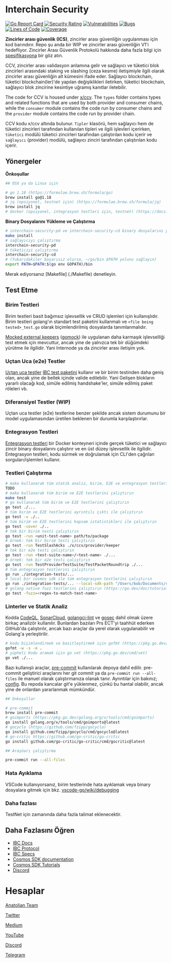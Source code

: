 # Interchain Security

[![Go Report Card](https://goreportcard.com/badge/github.com/cosmos/interchain-security)](https://goreportcard.com/report/github.com/cosmos/interchain-security)
[![Security Rating](https://sonarcloud.io/api/project_badges/measure?project=cosmos_interchain-security&metric=security_rating)](https://sonarcloud.io/summary/new_code?id=cosmos_interchain-security)
[![Vulnerabilities](https://sonarcloud.io/api/project_badges/measure?project=cosmos_interchain-security&metric=vulnerabilities)](https://sonarcloud.io/summary/new_code?id=cosmos_interchain-security)
[![Bugs](https://sonarcloud.io/api/project_badges/measure?project=cosmos_interchain-security&metric=bugs)](https://sonarcloud.io/summary/new_code?id=cosmos_interchain-security)
[![Lines of Code](https://sonarcloud.io/api/project_badges/measure?project=cosmos_interchain-security&metric=ncloc)](https://sonarcloud.io/summary/new_code?id=cosmos_interchain-security)
[![Coverage](https://sonarcloud.io/api/project_badges/measure?project=cosmos_interchain-security&metric=coverage)](https://sonarcloud.io/summary/new_code?id=cosmos_interchain-security)

**Zincirler arası güvenlik (ICS)**, zincirler arası güvenliğin uygulanması için kod barındırır. Repo şu anda bir WIP ve zincirler arası güvenliğin V1'i hedefliyor. Zincirler Arası Güvenlik Protokolü hakkında daha fazla bilgi için [spesifikasyona](https://github.com/cosmos/ibc/blob/main/spec/app/ics-028-cross-chain-validation/README.md) bir göz atın.

CCV, zincirler arası validasyon anlamına gelir ve sağlayıcı ve tüketici blok zincirleri arasındaki staking ve slashing (ceza kesme) iletişimiyle ilgili olarak zincirler arası güvenliğin alt kümesini ifade eder. Sağlayıcı blockchain, tüketici blockchain(ler)'de yapılan değişiklikleri iletirken, tüketici blockchain, sağlayıcı blok zincirine kesintiye uğramış kanıtlar iletebilir.

The code for CCV is housed under [x/ccv](./x/ccv). The `types` folder contains types and related functions that are used by both provider and consumer chains, while the `consumer` module contains the code run by consumer chains and the `provider` module contains the code run by provider chain.

CCV kodu x/ccv altında bulunur. `Tipler` klasörü, hem sağlayıcı hem de tüketici zincirleri tarafından kullanılan tipleri ve ilgili işlevleri içerirken, `tüketici` modülü tüketici zincirleri tarafından çalıştırılan kodu içerir ve `sağlayıcı` (provider) modülü, sağlayıcı zinciri tarafından çalıştırılan kodu içerir.

## Yönergeler

**Önkoşullar**

```bash
## OSX ya da Linux için

# go 1.18 (https://formulae.brew.sh/formula/go)
brew install go@1.18
# jq (opsiyonel, testnet için) (https://formulae.brew.sh/formula/jq)
brew install jq
# docker (opsiyonel, integrasyon testleri için, testnet) (https://docs.docker.com/get-docker/)

```

**Binary Dosyalarını Yükleme ve Çalıştırma**

```bash
# interchain-security-pd ve interchain-security-cd binary dosyalarını yükleme
make install
# sağlayıcıyı çalıştırma
interchain-security-pd
# tüketiciyi çalıştırma
interchain-security-cd
# (Yukarıdakiler başarısız olursa, ~/go/bin $PATH yolunu sağlayın)
export PATH=$PATH:$(go env GOPATH)/bin
```

Merak ediyorsanız [Makefile] (./Makefile) denetleyin.

## Test Etme

### Birim Testleri

Birim testleri basit bağımsız işlevsellik ve CRUD işlemleri için kullanışlıdır. Birim testleri golang'ın standart test paketini kullanmalı ve ```<file being tested>_test.go``` olarak biçimlendirilmiş dosyalarda tanımlanmalıdır.

[Mocked external keepers](./testutil/keeper/mocks.go) ([gomock](https://github.com/golang/mock)) ile uygulanan daha karmaşık işlevselliği test etmek için mevcuttur, ancak yine de yalnızca tek bir düğümdeki yürütme ile ilgilidir. Yani Internode ya da zincirler arası iletişim yok.

### Uçtan Uca (e2e) Testler

[Uçtan uca testler](./e2e-tests/) [IBC test paketini](https://github.com/cosmos/ibc-go/tree/main/testing) kullanır ve bir birim testinden daha geniş olan, ancak yine de bellek içinde valide edilebilir. Yani  Gelişen blokların yararlı olacağı kod, simüle edilmiş handshake'ler, simüle edilmiş paket röleleri vb. 

### Diferansiyel Testler (WIP)

Uçtan uca testler (e2e) testlerine benzer şekilde ancak sistem durumunu bir model uygulamasından üretilen beklenen bir durumla karşılaştırırlar.

### Entegrasyon Testleri

[Entegrasyon testleri](./integration-tests/) bir Docker konteyneri içinde gerçek tüketici ve sağlayıcı zincir binary dosyalarını çalıştırır ve en üst düzey işlevsellik ile ilgilidir. Entegrasyon testleri, kodu sürmek ve doğrulamak için CLI'den çağrılan sorguları/işlemleri kullanır.

### Testleri Çalıştırma

```bash
# make kullanarak tüm statik analiz, birim, E2E ve entegrasyon testlerini çalıştırın
TODO
# make kullanarak tüm birim ve E2E testlerini çalıştırın
make test
# go kullanarak tüm birim ve E2E testlerini çalıştırın
go test ./...
# tüm birim ve E2E testlerini ayrıntılı çıktı ile çalıştırın
go test -v ./..
# tüm birim ve E2E testlerini kapsam istatistikleri ile çalıştırın
go test -cover ./..
# tek bir birim testi çalıştırın
go test -run <unit-test-name> path/to/package
# örnek: tek bir birim testi çalıştırın
go test -run TestSlashAcks ./x/ccv/provider/keeper
# tek bir e2e testi çalıştırın
go test -run <test-suite-name>/<test-name> ./...
# örnek: tek bir e2e testi çalıştırın
go test -run TestProviderTestSuite/TestPacketRoundtrip ./...
# tüm entegrasyon testlerini çalıştırın
go run ./integration-tests/...
# local bir cosmos sdk ile tüm entegrasyon testlerini çalıştırın 
go run ./integration-tests/... --local-sdk-path "/Users/bob/Documents/cosmos-sdk/"
# golang native fuzz testlerini çalıştırın (https://go.dev/doc/tutorial/fuzz)
go test -fuzz=<regex-to-match-test-name>
```

### Linterler ve Statik Analiz

Kodda [CodeQL](https://codeql.github.com/), [SonarCloud](https://sonarcloud.io/), [golangci-lint](https://golangci-lint.run/) ve [gosec](https://github.com/securego/gosec) dahil olmak üzere birkaç analizör kullanılır. Bunlardan bazıları Prs ECT'yi taahhüt ederken GitHub'da çalıştırılır, ancak bazı araçlar da yerel olarak uygulanabilir ve Golang'a yerleştirilir.

```bash
# kodu biçimlendirmek ve basitleştirmek için gofmt (https://pkg.go.dev/cmd/gofmt)
gofmt -w -s -e .
# şüpheli Kodu aramak için go vet (https://pkg.go.dev/cmd/vet)
go vet ./...
```

Bazı kullanışlı araçlar, [pre-commit](https://pre-commit.com/hooks.html) kullanılarak depoya dahil edilir. pre-commit geliştirici araçlarını her git commit ya da `pre-commit run --all-files` ile manuel olarak çalıştırmanıza olanak tanır. Ayrıntılar için bakınız; [config](./.pre-commit-config.yaml). Bu repoda kancalar git'e yüklenmez, çünkü bu hantal olabilir, ancak yine de onlardan yararlanmak mümkündür.

```bash
## Önkoşullar

# pre-commit
brew install pre-commit
# goimports (https://pkg.go.dev/golang.org/x/tools/cmd/goimports)
go install golang.org/x/tools/cmd/goimports@latest
# gocyclo (https://github.com/fzipp/gocyclo)
go install github.com/fzipp/gocyclo/cmd/gocyclo@latest
# go-critic https://github.com/go-critic/go-critic
go install github.com/go-critic/go-critic/cmd/gocritic@latest

## Araşöarı çalıştırma

pre-commit run --all-files
```

### Hata Ayıklama

VSCode kullanıyorsanız, birim testlerinde hata ayıklamak veya binary dosyalara gitmek için bkz. [vscode-go/wiki/debugging](https://github.com/golang/vscode-go/wiki/debugging)

### Daha fazlası

TestNet için zamanında daha fazla talimat eklenecektir.

## Daha Fazlasını Öğren

- [IBC Docs](https://docs.cosmos.network/master/ibc/)
- [IBC Protocol](https://ibcprotocol.org/)
- [IBC Specs](https://github.com/cosmos/ibc)
- [Cosmos SDK documentation](https://docs.cosmos.network)
- [Cosmos SDK Tutorials](https://tutorials.cosmos.network)
- [Discord](https://discord.gg/cosmosnetwork)

# Hesaplar

[Anatolian Team](https://anatolianteam.com)

[Twitter](https://twitter.commehmetkoltigin)

[Medium](https://medium.com/@mehmetkoltigin)

[YouTube](https://www.youtube.com/channel/UCmLgaftx5e38BE0E7gpY2dA)

[Discord](https://discordapp.com/users/837933958280904737)

[Telegram](https://t.me/mehmetkoltigin)
